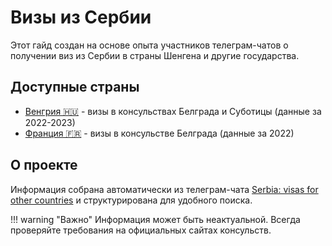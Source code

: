 # Визы из Сербии

Этот гайд создан на основе опыта участников телеграм-чатов о получении виз из Сербии в страны Шенгена и другие государства.

## Доступные страны

- [Венгрия 🇭🇺](hungary.md) - визы в консульствах Белграда и Суботицы (данные за 2022-2023)
- [Франция 🇫🇷](france.md) - визы в консульстве Белграда (данные за 2022)

## О проекте

Информация собрана автоматически из телеграм-чата [Serbia: visas for other countries](https://t.me/+fIZUn78R5SUzYjhi) и структурирована для удобного поиска.

!!! warning "Важно"
    Информация может быть неактуальной. Всегда проверяйте требования на официальных сайтах консульств.